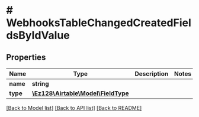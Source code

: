 # # WebhooksTableChangedCreatedFieldsByIdValue

## Properties

Name | Type | Description | Notes
------------ | ------------- | ------------- | -------------
**name** | **string** |  |
**type** | [**\Ez128\Airtable\Model\FieldType**](FieldType.md) |  |

[[Back to Model list]](../../README.md#models) [[Back to API list]](../../README.md#endpoints) [[Back to README]](../../README.md)
